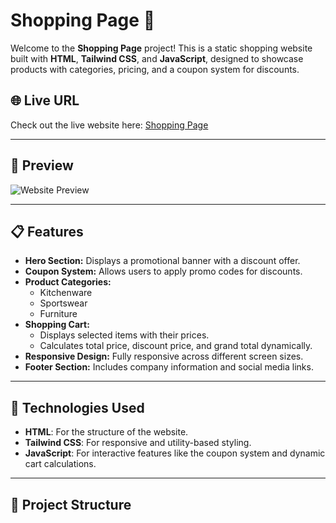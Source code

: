 # Shopping Page 🛒

Welcome to the **Shopping Page** project! This is a static shopping website built with **HTML**, **Tailwind CSS**, and **JavaScript**, designed to showcase products with categories, pricing, and a coupon system for discounts.

## 🌐 Live URL

Check out the live website here: [Shopping Page](https://abusaiyedjoy.github.io/Shopping-Page/#)

---

## 📸 Preview

![Website Preview](screencapture-abusaiyedjoy-github-io-Shopping-Page-2024-12-26-09_43_15.png)

---

## 📋 Features

- **Hero Section:** Displays a promotional banner with a discount offer.
- **Coupon System:** Allows users to apply promo codes for discounts.
- **Product Categories:**
  - Kitchenware
  - Sportswear
  - Furniture
- **Shopping Cart:**
  - Displays selected items with their prices.
  - Calculates total price, discount price, and grand total dynamically.
- **Responsive Design:** Fully responsive across different screen sizes.
- **Footer Section:** Includes company information and social media links.

---

## 🚀 Technologies Used

- **HTML**: For the structure of the website.
- **Tailwind CSS**: For responsive and utility-based styling.
- **JavaScript**: For interactive features like the coupon system and dynamic cart calculations.

---

## 📂 Project Structure


